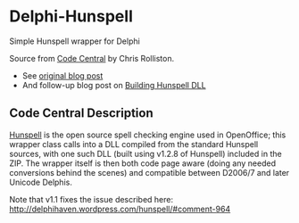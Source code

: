 # Delphi-Hunspell
Simple Hunspell wrapper for Delphi

Source from [Code Central](https://cc.embarcadero.com/item/27428) by Chris Rolliston.
* See [original blog post](https://delphihaven.wordpress.com/hunspell/)
* And follow-up blog post on [Building Hunspell DLL](https://delphihaven.wordpress.com/2010/02/06/compiling-a-hunspell-dll-step-by-step/)

## Code Central Description
[Hunspell](http://hunspell.github.io/) is the open source spell checking engine used in OpenOffice; this wrapper class calls into a DLL compiled from the standard Hunspell sources, with one such DLL (built using v1.2.8 of Hunspell) included in the ZIP. The wrapper itself is then both code page aware (doing any needed conversions behind the scenes) and compatible between D2006/7 and later Unicode Delphis.

Note that v1.1 fixes the issue described here: http://delphihaven.wordpress.com/hunspell/#comment-964
